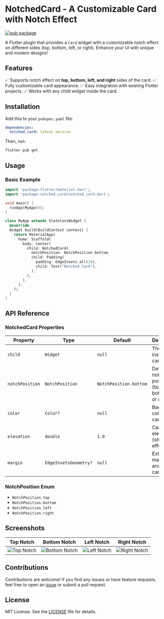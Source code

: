 # NotchedCard - A Customizable Card with Notch Effect

[![pub package](https://img.shields.io/pub/v/notched_card.svg)](https://pub.dev/packages/notched_card)

A Flutter plugin that provides a `Card` widget with a customizable notch effect on different sides (top, bottom, left, or right). Enhance your UI with unique and modern designs!

## Features
✅ Supports notch effect on **top, bottom, left, and right** sides of the card.
✅ Fully customizable card appearance.
✅ Easy integration with existing Flutter projects.
✅ Works with any child widget inside the card.

## Installation
Add this to your `pubspec.yaml` file:

```yaml
dependencies:
  notched_card: latest_version
```

Then, run:

```sh
flutter pub get
```

## Usage

### Basic Example

```dart
import 'package:flutter/material.dart';
import 'package:notched_card/notched_card.dart';

void main() {
  runApp(MyApp());
}

class MyApp extends StatelessWidget {
  @override
  Widget build(BuildContext context) {
    return MaterialApp(
      home: Scaffold(
        body: Center(
          child: NotchedCard(
            notchPosition: NotchPosition.bottom,
            child: Padding(
              padding: EdgeInsets.all(20),
              child: Text("Notched Card"),
            ),
          ),
        ),
      ),
    );
  }
}
```

## API Reference

### NotchedCard Properties
| Property        | Type            | Default | Description |
|----------------|----------------|---------|-------------|
| `child`        | `Widget`        | `null`  | The content inside the card. |
| `notchPosition` | `NotchPosition` | `NotchPosition.bottom` | Defines the notch position (top, bottom, left, or right). |
| `color`        | `Color?`        | `null`  | Background color of the card. |
| `elevation`    | `double`        | `1.0`   | Card elevation (shadow effect). |
| `margin`       | `EdgeInsetsGeometry?` | `null` | External margin around the card. |

### NotchPosition Enum
- `NotchPosition.top`
- `NotchPosition.bottom`
- `NotchPosition.left`
- `NotchPosition.right`

## Screenshots

| Top Notch | Bottom Notch | Left Notch | Right Notch |
|-----------|-------------|------------|-------------|
| ![Top Notch](assets/top_notch.png) | ![Bottom Notch](assets/bottom_notch.png) | ![Left Notch](assets/left_notch.png) | ![Right Notch](assets/right_notch.png) |

## Contributions
Contributions are welcome! If you find any issues or have feature requests, feel free to open an [issue](https://github.com/yourusername/notched_card/issues) or submit a pull request.

## License
MIT License. See the [LICENSE](LICENSE) file for details.

